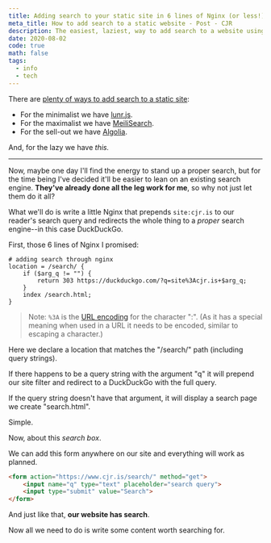 ```yaml
---
title: Adding search to your static site in 6 lines of Nginx (or less!)
meta_title: How to add search to a static website - Post - CJR
description: The easiest, laziest, way to add search to a website using nginx location rules and a redirect to a proper search engine. If it's good enough for John Gruber (Daring Fireball) it's good enough for me.
date: 2020-08-02
code: true
math: false
tags:
  - info
  - tech
---
```


There are [plenty of ways to add search to a static site](https://gohugo.io/tools/search/):

- For the minimalist we have [lunr.js](https://lunrjs.com/).
- For the maximalist we have [MeiliSearch](https://www.meilisearch.com/).
- For the sell-out we have [Algolia](https://www.algolia.com/).

And, for the lazy we have _this._

---

Now, maybe one day I'll find the energy to stand up a proper search, but for the time being I've decided it'll be easier to lean on an existing search engine. **They've already done all the leg work for me**, so why not just let them do it all?

What we'll do is write a little Nginx that prepends `site:cjr.is` to our reader's search query and redirects the whole thing to a _proper_ search engine--in this case DuckDuckGo.

First, those 6 lines of Nginx I promised:

```nginx
# adding search through nginx
location = /search/ {
	if ($arg_q != "") {
		return 303 https://duckduckgo.com/?q=site%3Acjr.is+$arg_q;
	}
	index /search.html;
}
```

> Note: `%3A` is the [URL encoding](https://en.wikipedia.org/wiki/Percent-encoding) for the character ":". (As it has a special meaning when used in a URL it needs to be encoded, similar to escaping a character.)

Here we declare a location that matches the "/search/" path (including query strings).

If there happens to be a query string with the argument "q" it will prepend our site filter and redirect to a DuckDuckGo with the full query.

If the query string doesn't have that argument, it will display a search page we create "search.html".

Simple.

Now, about this _search box_.

We can add this form anywhere on our site and everything will work as planned.

```html
<form action="https://www.cjr.is/search/" method="get">
	<input name="q" type="text" placeholder="search query">
	<input type="submit" value="Search">
</form>
```

And just like that, **our website has search**.

Now all we need to do is write some content worth searching for.

